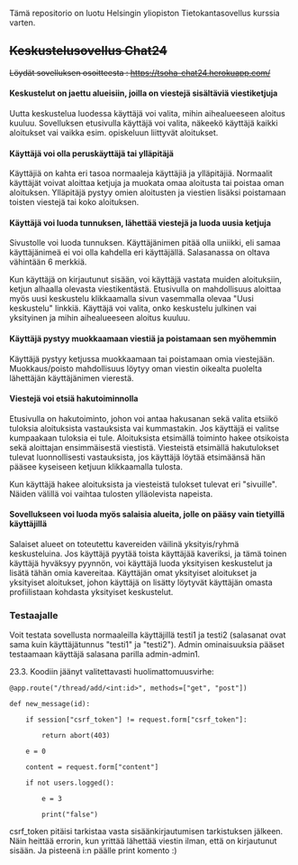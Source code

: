 Tämä repositorio on luotu Helsingin yliopiston Tietokantasovellus kurssia varten.

## ~~Keskustelusovellus Chat24~~
~~Löydät sovelluksen osoitteesta : https://tsoha-chat24.herokuapp.com/~~

#### Keskustelut on jaettu alueisiin, joilla on viestejä sisältäviä viestiketjuja
Uutta keskustelua luodessa käyttäjä voi valita, mihin aihealueeseen aloitus kuuluu. Sovelluksen etusivulla käyttäjä voi valita, näkeekö käyttäjä kaikki aloitukset vai vaikka esim. opiskeluun liittyvät aloitukset.

#### Käyttäjä voi olla peruskäyttäjä tai ylläpitäjä
Käyttäjiä on kahta eri tasoa normaaleja käyttäjiä ja ylläpitäjiä. Normaalit käyttäjät voivat aloittaa ketjuja ja muokata omaa aloitusta tai poistaa oman aloituksen. Ylläpitäjä pystyy omien aloitusten ja viestien lisäksi poistamaan toisten viestejä tai koko aloituksen.

#### Käyttäjä voi luoda tunnuksen, lähettää viestejä ja luoda uusia ketjuja
Sivustolle voi luoda tunnuksen. Käyttäjänimen pitää olla uniikki, eli samaa käyttäjänimeä ei voi olla kahdella eri käyttäjällä. Salasanassa on oltava vähintään 6 merkkiä.

Kun käyttäjä on kirjautunut sisään, voi käyttäjä vastata muiden aloituksiin, ketjun alhaalla olevasta viestikentästä. Etusivulla on mahdollisuus aloittaa myös uusi keskustelu klikkaamalla sivun vasemmalla olevaa "Uusi keskustelu" linkkiä. Käyttäjä voi valita, onko keskustelu julkinen vai yksityinen ja mihin aihealueeseen aloitus kuuluu.

#### Käyttäjä pystyy muokkaamaan viestiä ja poistamaan sen myöhemmin
Käyttäjä pystyy ketjussa muokkaamaan tai poistamaan omia viestejään. Muokkaus/poisto mahdollisuus löytyy oman viestin oikealta puolelta lähettäjän käyttäjänimen vierestä.

#### Viestejä voi etsiä hakutoiminnolla
Etusivulla on hakutoiminto, johon voi antaa hakusanan sekä valita etsiikö tuloksia aloituksista vastauksista vai kummastakin. Jos käyttäjä ei valitse kumpaakaan tuloksia ei tule. Aloituksista etsimällä toiminto hakee otsikoista sekä aloittajan ensimmäisestä viestistä. Viesteistä etsimällä hakutulokset tulevat luonnollisesti vastauksista, jos käyttäjä löytää etsimäänsä hän pääsee kyseiseen ketjuun klikkaamalla tulosta.

Kun käyttäjä hakee aloituksista ja viesteistä tulokset tulevat eri "sivuille". Näiden välillä voi vaihtaa tulosten ylläolevista napeista.

#### Sovellukseen voi luoda myös salaisia alueita, jolle on pääsy vain tietyillä käyttäjillä
Salaiset alueet on toteutettu kavereiden väilinä yksityis/ryhmä keskusteluina. Jos käyttäjä pyytää toista käyttäjää kaveriksi, ja tämä toinen käyttäjä hyväksyy pyynnön, voi käyttäjä luoda yksityisen keskustelut ja lisätä tähän omia kavereitaa. Käyttäjän omat yksityiset aloitukset ja yksityiset aloitukset, johon käyttäjä on lisätty löytyvät käyttäjän omasta profiilistaan kohdasta yksityiset keskustelut.



### Testaajalle
Voit testata sovellusta normaaleilla käyttäjillä testi1 ja testi2 (salasanat ovat sama kuin käyttäjätunnus "testi1" ja "testi2"). Admin ominaisuuksia pääset testaamaan käyttäjä salasana parilla admin-admin1.

23.3. Koodiin jäänyt valitettavasti huolimattomuusvirhe:

    @app.route("/thread/add/<int:id>", methods=["get", "post"])

    def new_message(id):

        if session["csrf_token"] != request.form["csrf_token"]:
    
            return abort(403)
    
        e = 0
    
        content = request.form["content"]
    
        if not users.logged():
        
            e = 3
        
            print("false")
        
        
csrf_token pitäisi tarkistaa vasta sisäänkirjautumisen tarkistuksen jälkeen. Näin heittää errorin, kun yrittää lähettää viestin ilman, että on kirjautunut sisään. Ja pisteenä i:n päälle print komento :)
